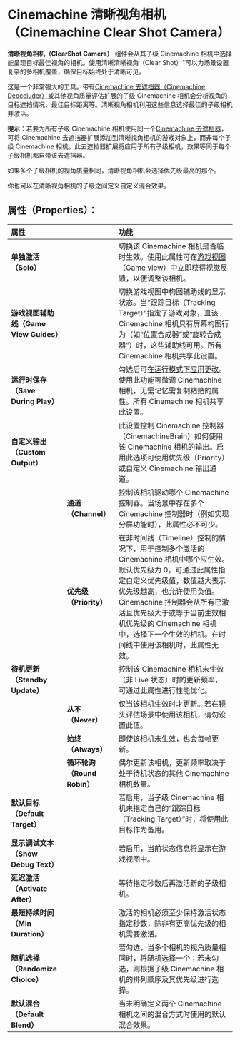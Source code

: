# Cinemachine 清晰视角相机（Cinemachine Clear Shot Camera）

**清晰视角相机（ClearShot Camera）** 组件会从其子级 Cinemachine 相机中选择能呈现目标最佳视角的相机。使用清晰清晰视角（Clear Shot）"可以为场景设置复杂的多相机覆盖，确保目标始终处于清晰可见。

这是一个非常强大的工具。带有[Cinemachine 去遮挡器（Cinemachine Deoccluder）](CinemachineDeoccluder.md)或其他视角质量评估扩展的子级 Cinemachine 相机会分析视角的目标遮挡情况、最佳目标距离等。清晰视角相机利用这些信息选择最佳的子级相机并激活。

**提示**：若要为所有子级 Cinemachine 相机使用同一个[Cinemachine 去遮挡器](CinemachineDeoccluder.md)，可将 Cinemachine 去遮挡器扩展添加到清晰视角相机的游戏对象上，而非每个子级 Cinemachine 相机。此去遮挡器扩展将应用于所有子级相机，效果等同于每个子级相机都自带该去遮挡器。

如果多个子级相机的视角质量相同，清晰视角相机会选择优先级最高的那个。

你也可以在清晰视角相机的子级之间定义自定义混合效果。


## 属性（Properties）：

| **属性** || **功能** |
|:---|:---|:---|
| **单独激活（Solo）** || 切换该 Cinemachine 相机是否临时生效。使用此属性可在[游戏视图（Game view）](https://docs.unity3d.com/Manual/GameView.html)中立即获得视觉反馈，以便调整该相机。 |
| **游戏视图辅助线（Game View Guides）** || 切换游戏视图中构图辅助线的显示状态。当“跟踪目标（Tracking Target）”指定了游戏对象，且该 Cinemachine 相机具有屏幕构图行为（如“位置合成器”或“旋转合成器”）时，这些辅助线可用。所有 Cinemachine 相机共享此设置。 |
| **运行时保存（Save During Play）** || 勾选后可[在运行模式下应用更改](CinemachineSavingDuringPlay.md)。使用此功能可微调 Cinemachine 相机，无需记忆需复制粘贴的属性。所有 Cinemachine 相机共享此设置。 |
| **自定义输出（Custom Output）** || 此设置控制 Cinemachine 控制器（CinemachineBrain）如何使用该 Cinemachine 相机的输出。启用此选项可使用优先级（Priority）或自定义 Cinemachine 输出通道。 |
|| **通道（Channel）** | 控制该相机驱动哪个 Cinemachine 控制器。当场景中存在多个 Cinemachine 控制器时（例如实现分屏功能时），此属性必不可少。 |
|| **优先级（Priority）** | 在非时间线（Timeline）控制的情况下，用于控制多个激活的 Cinemachine 相机中哪个应生效。默认优先级为 0，可通过此属性指定自定义优先级值，数值越大表示优先级越高，也允许使用负值。Cinemachine 控制器会从所有已激活且优先级大于或等于当前生效相机优先级的 Cinemachine 相机中，选择下一个生效的相机。在时间线中使用该相机时，此属性无效。 |
| **待机更新（Standby Update）** || 控制该 Cinemachine 相机未生效（非 Live 状态）时的更新频率，可通过此属性进行性能优化。 |
|  | **从不（Never）** | 仅当该相机生效时才更新。若在镜头评估场景中使用该相机，请勿设置此值。 |
|  | **始终（Always）** | 即使该相机未生效，也会每帧更新。 |
|  | **循环轮询（Round Robin）** | 偶尔更新该相机，更新频率取决于处于待机状态的其他 Cinemachine 相机数量。 |
| **默认目标（Default Target）** || 若启用，当子级 Cinemachine 相机未指定自己的“跟踪目标（Tracking Target）”时，将使用此目标作为备用。 |
| **显示调试文本（Show Debug Text）** || 若启用，当前状态信息将显示在游戏视图中。 |
| **延迟激活（Activate After）** || 等待指定秒数后再激活新的子级相机。 |
| **最短持续时间（Min Duration）** || 激活的相机必须至少保持激活状态指定秒数，除非有更高优先级的相机需要激活。 |
| **随机选择（Randomize Choice）** || 若勾选，当多个相机的视角质量相同时，将随机选择一个；若未勾选，则根据子级 Cinemachine 相机的排列顺序及其优先级进行选择。 |
| **默认混合（Default Blend）** || 当未明确定义两个 Cinemachine 相机之间的混合方式时使用的默认混合效果。 |